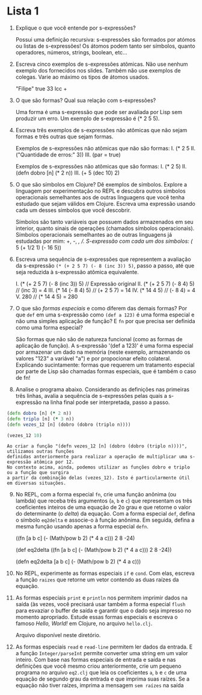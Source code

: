 # Lista 1

1. Explique o que você entende por s-expressões?
	
	Possui uma definição recursiva: s-expressões são formados por atómos ou listas de s-expressões!	Os
	átomos podem tanto ser símbolos, quanto operadores, números, strings, boolean, etc...

2. Escreva cinco exemplos de s-expressões atômicas. Não use
   nenhum exemplo dos fornecidos nos slides. Também não use
   exemplos de colegas. Varie ao máximo os tipos de átomos
   usados.

	"Filipe"
	true
	33
	lcc
	+

3. O que são formas? Qual sua relação com s-expressões?

	Uma forma é uma s-expressão que pode ser avaliada por Lisp sem produzir um erro. Um exemplo de
	s-expressão é (* 2 5 5).

4. Escreva três exemplos de s-expressões não atômicas que não
   sejam formas e três outras que sejam formas.

	Exemplos de s-expressões não atômicas que não são formas:
	I. (* 2 5 
	II. ("Quantidade de erros:" 3))
	III. (par = true)

	Exemplos de s-expressões não atômicas que são formas:
	I. (* 2 5)
	II. (defn dobro [n] (* 2 n))
	III. (+ 5 (dec 10) 2)

5. O que são símbolos em Clojure? Dê exemplos de símbolos.
   Explore a linguagem por experimentação no REPL e descubra
   outros simbolos operacionais semelhantes aos de outras
   linguagens que você tenha estudado que sejam válidos em
   Clojure. Escreva uma expressão usando cada um desses símbolos
   que você descobrir.

	Símbolos são tanto variáveis que possuem dados armazenados em seu interior, quanto sinais de operações (chamados símbolos operacionais).
	Símbolos operacionais semelhantes ao de outras linguagens já estudadas por mim: +, -, *, /.
	S-expressão com cada um dos símbolos: (* 5 (+ 1/2 1) (- 16 5))

6. Escreva uma sequência de s-expressões que representem a
   avaliação da s-expressão `(* (+ 2 5 7) (- 8 (inc 3)) 5)`,
   passo a passo, até que seja reduzida à s-expressão atômica
   equivalente.

	I. (* (+ 2 5 7) (- 8 (inc 3)) 5)     // Expressão original
	II. (* (+ 2 5 7) (- 8 4) 5)          // (inc 3) = 4
	III. (* 14 (- 8 4) 5)		     // (+ 2 5 7) = 14
	IV. (* 14 4 5)			     // (- 8 4) = 4
	V. 280				     // (* 14 4 5) = 280
 
7. O que são _formas especiais_ e como diferem das demais formas?
   Por que `def` em uma s-expressão como `(def a 123)` é uma
   forma especial e não uma simples aplicação de função? E `fn`
   por que precisa ser definida como uma forma especial?
	
	São formas que não são de natureza funcional (como  as formas de aplicação de função).
	A s-expressão '(def a 123)' é uma forma especial por armazenar um dado na memória 
	(neste exemplo, armazenando os valores "123" a variável "a") e por propocionar efeito colateral.
	Explicando sucintamente: formas que requerem um tratamento especial por parte de Lisp são
	chamadas formas especiais, que é também o caso de fn!

8. Analise o programa abaixo. Considerando as definições nas
   primeiras três linhas, avalia a sequência de s-expressões
   pelas quais a s-expressão na linha final pode ser
   interpretada, passo a passo.

```clojure
(defn dobro [n] (* 2 n))
(defn triplo [n] (* 3 n))
(defn vezes_12 [n] (dobro (dobro (triplo n))))

(vezes_12 10)
```

	Ao criar a função "(defn vezes_12 [n] (dobro (dobro (triplo n))))", utilizamos outras funções
	definidas anteriormente para realizar a operação de multiplicar uma s-expressão atômica por 12.
	No contexto acima, ainda, podemos utilizar as funções dobro e triplo ou a função que surgira
	a partir da combinação delas (vezes_12). Isto é particularmente útil em diversas situações.

9. No REPL, com a forma especial `fn`, crie uma função anônima
   (ou lambda) que receba três argumentos (`a`, `b` e `c`) que
   representam os três coeficientes inteiros de uma equação de 2o
   grau e que retorne o valor do determinante (o _delta_) da
   equação. Com a forma especial `def`, defina o símbolo
   `eq2delta` e associe-o à função anônima. Em seguida, defina a
   mesma função usando apenas a forma especial `defn`.

	((fn [a b c] (- (Math/pow b 2) (* 4 a c))) 2 8 -24)

	(def eq2delta ((fn [a b c] (- (Math/pow b 2) (* 4 a c))) 2 8 -24))

	(defn eq2delta [a b c] (- (Math/pow b 2) (* 4 a c)))

10. No REPL, experimente as formas especiais `if` e `cond`.  Com
    elas, escreva a função `raizes` que retorne um vetor contendo
    as duas raízes da equação.

11. As formas especiais `print` e `println` nos permitem imprimir
    dados na saída (às vezes, você precisará usar também a forma
    especial `flush` para esvaziar o buffer de saída e garantir
    que o dado seja impresso no momento apropriado. Estude essas
    formas especiais e escreva o famoso _Hello, World!_ em
    Clojure, no arquivo `hello.clj`.

	Arquivo disponível neste diretório.

12. As formas especiais `read` e `read-line` permitem ler dados
    da entrada. E a função `Integer/parseInt` permite converter
    uma string em um valor inteiro. Com base nas formas especiais
    de entrada e saída e nas definições que você mesmo criou
    anteriormente, crie um pequeno programa no arquivo `eq2.clj`
    que leia os coeficientes `a`, `b` e `c` de uma equação de
    segundo grau da entrada e que imprima suas raízes. Se a
    equação não tiver raízes, imprima a mensagem `sem raízes` na
    saída
